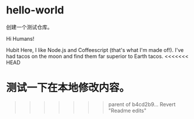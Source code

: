 ﻿# hello-world
创建一个测试仓库。

Hi Humans!

Hubit Here, I like Node.js and Coffeescript (that's what I'm made of!).
I've had tacos on the moon and find them far superior to Earth tacos.
<<<<<<< HEAD

测试一下在本地修改内容。
=======
>>>>>>> parent of b4cd2b9... Revert "Readme edits"
